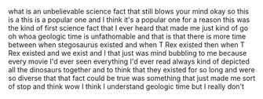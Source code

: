 what is an unbelievable science fact that still blows your mind okay so this is a this is a popular one and I think it's a popular one for a reason this was the kind of first science fact that I ever heard that made me just kind of go oh whoa geologic time is unfathomable and that is that there is more time between when stegosaurus existed and when T Rex existed then when T Rex existed and we exist and I that just was mind bubbling to me because every movie I'd ever seen everything I'd ever read always kind of depicted all the dinosaurs together and to think that they existed for so long and were so diverse that that fact could be true was something that just made me sort of stop and think wow I think I understand geologic time but I really don't